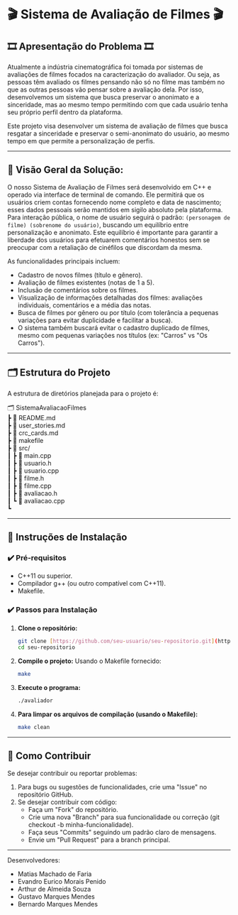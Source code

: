 # 🎬 Sistema de Avaliação de Filmes 🎬

## 🎞️ Apresentação do Problema 🎞️

Atualmente a indústria cinematográfica foi tomada por sistemas de avaliações de filmes focados na caracterização do avaliador. Ou seja, as pessoas têm avaliado os filmes pensando não só no filme mas também no que as outras pessoas vão pensar sobre a avaliação dela. Por isso, desenvolvemos um sistema que busca preservar o anonimato e a sinceridade, mas ao mesmo tempo permitindo com que cada usuário tenha seu próprio perfil dentro da plataforma. 


Este projeto visa desenvolver um sistema de avaliação de filmes que busca resgatar a sinceridade e preservar o semi-anonimato do usuário, ao mesmo tempo em que permite a personalização de perfis.  

---

## 🚀 Visão Geral da Solução:


O nosso Sistema de Avaliação de Filmes será desenvolvido em C++ e operado via interface de terminal de comando. Ele permitirá que os usuários criem contas fornecendo nome completo e data de nascimento; esses dados pessoais serão mantidos em sigilo absoluto pela plataforma. Para interação pública, o nome de usuário seguirá o padrão: `(personagem de filme) (sobrenome do usuário)`, buscando um equilíbrio entre personalização e anonimato. Este equilíbrio é importante para garantir a liberdade dos usuários para efetuarem comentários honestos sem se preocupar com a retaliação de cinéfilos que discordam da mesma.


As funcionalidades principais incluem:
* Cadastro de novos filmes (título e gênero).
* Avaliação de filmes existentes (notas de 1 a 5).
* Inclusão de comentários sobre os filmes.
* Visualização de informações detalhadas dos filmes: avaliações individuais, comentários e a média das notas.
* Busca de filmes por gênero ou por título (com tolerância a pequenas variações para evitar duplicidade e facilitar a busca).
* O sistema também buscará evitar o cadastro duplicado de filmes, mesmo com pequenas variações nos títulos (ex: "Carros" vs "Os Carros").

---

## 🗂️ Estrutura do Projeto

A estrutura de diretórios planejada para o projeto é:

🗂️ SistemaAvaliacaoFilmes \
┣ 📄 README.md \
┣ 📄 user_stories.md \
┣ 📄 crc_cards.md \
┣ 📄 makefile \
┣ 📁 src/ \
┃ ┣ 📄 main.cpp \
┃ ┣ 📄 usuario.h \
┃ ┣ 📄 usuario.cpp \
┃ ┣ 📄 filme.h \
┃ ┣ 📄 filme.cpp \
┃ ┣ 📄 avaliacao.h \
┃ ┗ 📄 avaliacao.cpp \
┗ 

---
## 🔧 Instruções de Instalação

### ✔️ Pré-requisitos

* C++11 ou superior.
* Compilador g++ (ou outro compatível com C++11).
* Makefile.

### ✔️ Passos para Instalação

1.  **Clone o repositório:** 
    ```bash
    git clone [https://github.com/seu-usuario/seu-repositorio.git](https://github.com/seu-usuario/seu-repositorio.git)
    cd seu-repositorio
    ```
2.  **Compile o projeto:**
    Usando o Makefile fornecido:
    ```bash
    make
    ```
    
3.  **Execute o programa:** 
    ```bash
    ./avaliador
    ```
4. **Para limpar os arquivos de compilação (usando o Makefile):**
    ```bash
    make clean
    ```
---
## 🤝 Como Contribuir

Se desejar contribuir ou reportar problemas:
1.  Para bugs ou sugestões de funcionalidades, crie uma "Issue" no repositório GitHub.
2.  Se desejar contribuir com código:
    * Faça um "Fork" do repositório.
    * Crie uma nova "Branch" para sua funcionalidade ou correção (git checkout -b minha-funcionalidade).
    * Faça seus "Commits" seguindo um padrão claro de mensagens.
    * Envie um "Pull Request" para a branch principal.

---

Desenvolvedores:

* Matias Machado de Faria
* Evandro Eurico Morais Penido
* Arthur de Almeida Souza
* Gustavo Marques Mendes
* Bernardo Marques Mendes
